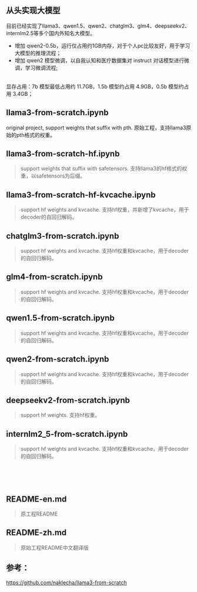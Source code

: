 ## 从头实现大模型
目前已经实现了llama3、qwen1.5、qwen2、chatglm3、glm4、deepseekv2、internlm2.5等多个国内外知名大模型。
<br>
* 增加 qwen2-0.5b，运行仅占用约1GB内存，对于个人pc比较友好，用于学习大模型的推理流程；
* 增加 qwen2 模型微调，以自我认知和医疗数据集对 instruct 对话模型进行微调，学习微调流程;
<br>
显存占用：7b 模型最低占用约 11.7GB，1.5b 模型约占用 4.9GB，0.5b 模型约占用 3.4GB；


## llama3-from-scratch.ipynb
original project, support weights that suffix with pth. 原始工程，支持llama3原始的pth格式的权重。
## llama3-from-scratch-hf.ipynb
> support weights that suffix with safetensors. 支持llama3的hf格式的权重，以safetensors为后缀。
## llama3-from-scratch-hf-kvcache.ipynb
> support hf weights and kvcache. 支持hf权重，并新增了kvcache，用于decoder的自回归解码。
## chatglm3-from-scratch.ipynb
> support hf weights and kvcache. 支持hf权重和kvcache，用于decoder的自回归解码。
## glm4-from-scratch.ipynb
> support hf weights and kvcache. 支持hf权重和kvcache，用于decoder的自回归解码。
## qwen1.5-from-scratch.ipynb
> support hf weights and kvcache. 支持hf权重和kvcache，用于decoder的自回归解码。
## qwen2-from-scratch.ipynb
> support hf weights and kvcache. 支持hf权重和kvcache，用于decoder的自回归解码。
## deepseekv2-from-scratch.ipynb
> support hf weights. 支持hf权重。
## internlm2_5-from-scratch.ipynb
> support hf weights and kvcache. 支持hf权重和kvcache，用于decoder的自回归解码。

<br>
<br>
<br>

## README-en.md
> 原工程README
## README-zh.md
> 原始工程README中文翻译版
## 参考：
https://github.com/naklecha/llama3-from-scratch